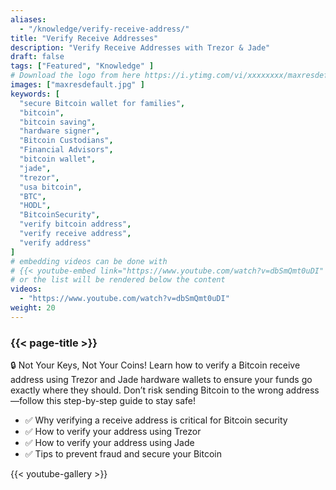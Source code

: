 ```yaml
---
aliases:
  - "/knowledge/verify-receive-address/"
title: "Verify Receive Addresses"
description: "Verify Receive Addresses with Trezor & Jade"
draft: false
tags: ["Featured", "Knowledge" ]
# Download the logo from here https://i.ytimg.com/vi/xxxxxxxx/maxresdefault.jpg
images: ["maxresdefault.jpg" ]
keywords: [
  "secure Bitcoin wallet for families",
  "bitcoin",
  "bitcoin saving",
  "hardware signer",
  "Bitcoin Custodians",
  "Financial Advisors",
  "bitcoin wallet",
  "jade",
  "trezor",
  "usa bitcoin",
  "BTC",
  "HODL",
  "BitcoinSecurity",
  "verify bitcoin address",
  "verify receive address",
  "verify address" 
]
# embedding videos can be done with 
# {{< youtube-embed link="https://www.youtube.com/watch?v=dbSmQmt0uDI" >}}
# or the list will be rendered below the content
videos:
  - "https://www.youtube.com/watch?v=dbSmQmt0uDI"
weight: 20
---
```


### {{< page-title >}}  

🔒 Not Your Keys, Not Your Coins! Learn how to verify a Bitcoin receive address using Trezor and Jade hardware wallets to ensure your funds go exactly where they should. Don’t risk sending Bitcoin to the wrong address—follow this step-by-step guide to stay safe!

- ✅ Why verifying a receive address is critical for Bitcoin security
- ✅ How to verify your address using Trezor
- ✅ How to verify your address using Jade
- ✅ Tips to prevent fraud and secure your Bitcoin

{{< youtube-gallery >}}
